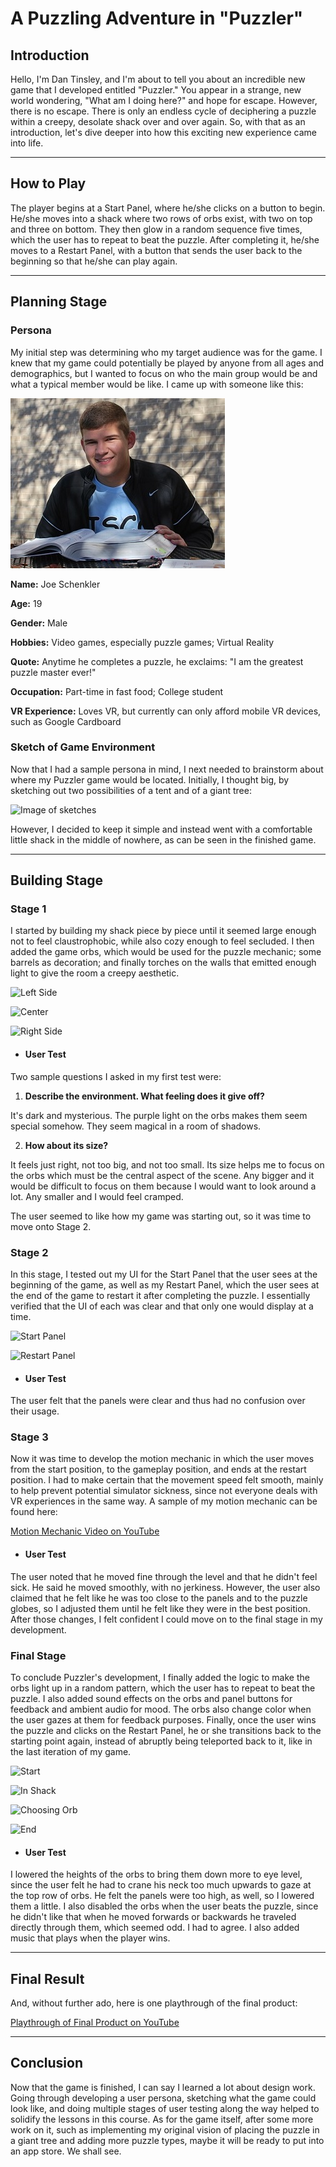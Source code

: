 # A Puzzling Adventure in "Puzzler"

## Introduction

Hello, I'm Dan Tinsley, and I'm about to tell you about an incredible new game that I developed entitled "Puzzler." You appear in a strange, new world wondering, "What am I doing here?" and hope for escape. However, there is no escape. There is only an endless cycle of deciphering a puzzle within a creepy, desolate shack over and over again. So, with that as an introduction, let's dive deeper into how this exciting new experience came into life.

---

## How to Play

The player begins at a Start Panel, where he/she clicks on a button to begin. He/she moves into a shack where two rows of orbs exist, with two on top and three on bottom. They then glow in a random sequence five times, which the user has to repeat to beat the puzzle. After completing it, he/she moves to a Restart Panel, with a button that sends the user back to the beginning so that he/she can play again.

---

## Planning Stage
### Persona

My initial step was determining who my target audience was for the game. I knew that my game could potentially be played by anyone from all ages and demographics, but I wanted to focus on who the main group would be and what a typical member would be like. I came up with someone like this:

![Image of Joe Schenkler](persona-student.jpg)

**Name:** Joe Schenkler

**Age:** 19

**Gender:** Male

**Hobbies:** Video games, especially puzzle games; Virtual Reality

**Quote:** Anytime he completes a puzzle, he exclaims: "I am the greatest puzzle master ever!"

**Occupation:** Part-time in fast food; College student

**VR Experience:** Loves VR, but currently can only afford mobile VR devices, such as Google Cardboard

### Sketch of Game Environment

Now that I had a sample persona in mind, I next needed to brainstorm about where my Puzzler game would be located. Initially, I thought big, by sketching out two possibilities of a tent and of a giant tree:

![Image of sketches](./images/puzzler-sketches.jpg)

However, I decided to keep it simple and instead went with a comfortable little shack in the middle of nowhere, as can be seen in the finished game.

---

## Building Stage
### Stage 1

I started by building my shack piece by piece until it seemed large enough not to feel claustrophobic, while also cozy enough to feel secluded. I then added the game orbs, which would be used for the puzzle mechanic; some barrels as decoration; and finally torches on the walls that emitted enough light to give the room a creepy aesthetic.

![Left Side](./screenshots/Stage-1/Screenshot_20170825-222500.png)

![Center](./screenshots/Stage-1/Screenshot_20170825-222527.png)

![Right Side](./screenshots/Stage-1/Screenshot_20170825-222537.png)

* #### User Test
Two sample questions I asked in my first test were:
 1. **Describe the environment. What feeling does it give off?**

   It's dark and mysterious. The purple light on the orbs makes them seem special somehow. They seem magical in a room of shadows.

 2. **How about its size?**

   It feels just right, not too big, and not too small. Its size helps me to focus on the orbs which must be the central aspect of the scene. Any bigger and it would be difficult to focus on them because I would want to look around a lot. Any smaller and I would feel cramped.

 The user seemed to like how my game was starting out, so it was time to move onto Stage 2.

### Stage 2

In this stage, I tested out my UI for the Start Panel that the user sees at the beginning of the game, as well as my Restart Panel, which the user sees at the end of the game to restart it after completing the puzzle. I essentially verified that the UI of each was clear and that only one would display at a time.

![Start Panel](./screenshots/Stage-2/Screenshot_20170828-221440.png)

![Restart Panel](./screenshots/Stage-2/Screenshot_20170828-221452.png)

* #### User Test
The user felt that the panels were clear and thus had no confusion over their usage.

### Stage 3

Now it was time to develop the motion mechanic in which the user moves from the start position, to the gameplay position, and ends at the restart position. I had to make certain that the movement speed felt smooth, mainly to help prevent potential simulator sickness, since not everyone deals with VR experiences in the same way. A sample of my motion mechanic can be found here:

[Motion Mechanic Video on YouTube](https://youtu.be/LhbmNCU8yco)

* #### User Test
The user noted that he moved fine through the level and that he didn't feel sick. He said he moved smoothly, with no jerkiness. However, the user also claimed that he felt like he was too close to the panels and to the puzzle globes, so I adjusted them until he felt like they were in the best position. After those changes, I felt confident I could move on to the final stage in my development.

### Final Stage

To conclude Puzzler's development, I finally added the logic to make the orbs light up in a random pattern, which the user has to repeat to beat the puzzle. I also added sound effects on the orbs and panel buttons for feedback and ambient audio for mood. The orbs also change color when the user gazes at them for feedback purposes. Finally, once the user wins the puzzle and clicks on the Restart Panel, he or she transitions back to the starting point again, instead of abruptly being teleported back to it, like in the last iteration of my game.

![Start](./screenshots/final/Screenshot_20170905-020636.png)

![In Shack](./screenshots/final/Screenshot_20170905-020647.png)

![Choosing Orb](./screenshots/final/Screenshot_20170905-021421.png)

![End](./screenshots/final/Screenshot_20170905-020845.png)

* #### User Test
I lowered the heights of the orbs to bring them down more to eye level, since the user felt he had to crane his neck too much upwards to gaze at the top row of orbs. He felt the panels were too high, as well, so I lowered them a little. I also disabled the orbs when the user beats the puzzle, since he didn't like that when he moved forwards or backwards he traveled directly through them, which seemed odd. I had to agree. I also added music that plays when the player wins.

---

## Final Result

And, without further ado, here is one playthrough of the final product:

[Playthrough of Final Product on YouTube](https://youtu.be/K4_CFhI6YFg)

---

## Conclusion

Now that the game is finished, I can say I learned a lot about design work. Going through developing a user persona, sketching what the game could look like, and doing multiple stages of user testing along the way helped to solidify the lessons in this course. As for the game itself, after some more work on it, such as implementing my original vision of placing the puzzle in a giant tree and adding more puzzle types, maybe it will be ready to put into an app store. We shall see.